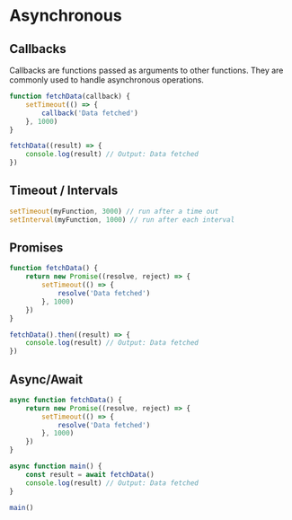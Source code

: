 # Asynchronous

## Callbacks

Callbacks are functions passed as arguments to other functions. They are commonly used to handle asynchronous operations.

```js
function fetchData(callback) {
    setTimeout(() => {
        callback('Data fetched')
    }, 1000)
}

fetchData((result) => {
    console.log(result) // Output: Data fetched
})
```

## Timeout / Intervals

```js
setTimeout(myFunction, 3000) // run after a time out
setInterval(myFunction, 1000) // run after each interval
```

## Promises

```js
function fetchData() {
    return new Promise((resolve, reject) => {
        setTimeout(() => {
            resolve('Data fetched')
        }, 1000)
    })
}

fetchData().then((result) => {
    console.log(result) // Output: Data fetched
})
```

## Async/Await

```js
async function fetchData() {
    return new Promise((resolve, reject) => {
        setTimeout(() => {
            resolve('Data fetched')
        }, 1000)
    })
}

async function main() {
    const result = await fetchData()
    console.log(result) // Output: Data fetched
}

main()
```
